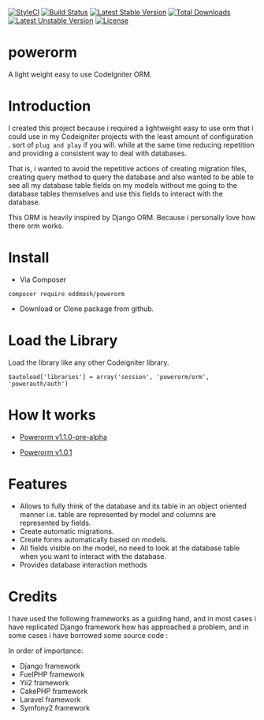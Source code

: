 [![StyleCI](https://styleci.io/repos/50822043/shield?style=flat)](https://styleci.io/repos/50822043)
[![Build Status](https://travis-ci.org/eddmash/powerorm.svg?branch=master)](https://travis-ci.org/eddmash/powerorm)
[![Latest Stable Version](https://poser.pugx.org/eddmash/powerorm/v/stable)](https://packagist.org/packages/eddmash/powerorm)
[![Total Downloads](https://poser.pugx.org/eddmash/powerorm/downloads)](https://packagist.org/packages/eddmash/powerorm)
[![Latest Unstable Version](https://poser.pugx.org/eddmash/powerorm/v/unstable)](https://packagist.org/packages/eddmash/powerorm)
[![License](https://poser.pugx.org/eddmash/powerorm/license)](https://packagist.org/packages/eddmash/powerorm)

# powerorm
A light weight easy to use CodeIgniter ORM.

# Introduction
I created this project because i required a lightweight easy to use orm that i could use in my Codeigniter projects 
with the least amount of configuration . sort of `plug and play` if you will. 
while at the same time reducing repetition and providing a consistent way to deal with databases.

That is, i wanted to avoid the repetitive actions of creating migration files, creating query method to query the 
database and also wanted to be able to see all my database table fields on my models without me going to the database 
tables themselves and use this fields to interact with the database.

This ORM is heavily inspired by Django ORM. Because i personally love how there orm works.

# Install

- Via Composer

`composer require eddmash/powerorm`

- Download or Clone package from github.

# Load the Library

Load the library like any other Codeigniter library.

`$autoload['libraries'] = array('session', 'powerorm/orm', 'powerauth/auth')`


# How It works

 - [Powerorm v1.1.0-pre-alpha](readme/1_1_0.md)

 - [Powerorm v1.0.1](readme/1_0_1.md)


# Features
 - Allows to fully think of the database and its table in an object oriented manner i.e. 
    table are represented by model and columns are represented by fields.
 - Create automatic migrations.
 - Create forms automatically based on models.
 - All fields visible on the model, no need to look at the database table when you want to interact with the database.
 - Provides database interaction methods

 # Credits
 I have used the following frameworks as a guiding hand, and in most cases i have replicated Django framework how has
 approached a problem, and in some cases i have borrowed some source code :

 In order of importance:
 - Django framework
 - FuelPHP framework
 - Yii2 framework
 - CakePHP framework
 - Laravel framework
 - Symfony2 framework
